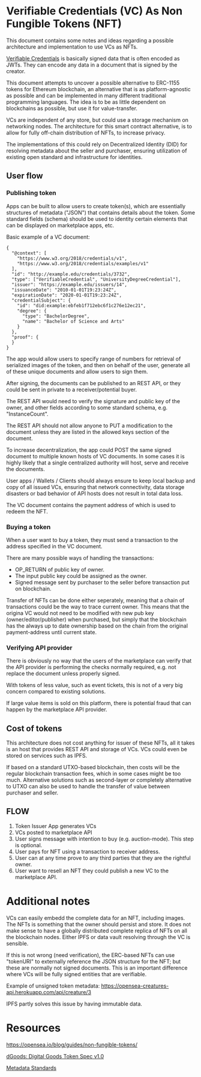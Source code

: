 # Verifiable Credentials (VC) As Non Fungible Tokens (NFT)

This document contains some notes and ideas regarding a possible architecture and implementation to use VCs as NFTs.

[Verifiable Credentials](https://www.w3.org/TR/vc-data-model/) is basically signed data that is often encoded as JWTs. They can encode any data in a document that is signed by the creator.

This document attempts to uncover a possible alternative to ERC-1155 tokens for Ethereum blockchain, an alternative that is as platform-agnostic as possible and can be implemented in many different traditional programming languages. The idea is to be as little dependent on blockchains as possible, but use it for value-transfer.

VCs are independent of any store, but could use a storage mechanism on networking nodes. The architecture for this smart contract alternative, is to allow for fully off-chain distribution of NFTs, to increase privacy.

The implementations of this could rely on Decentralized Identity (DID) for resolving metadata about the seller and purchaser, ensuring utilization of existing open standard and infrastructure for identities.

## User flow

### Publishing token

Apps can be built to allow users to create token(s), which are essentially structures of metadata ("JSON") that contains details about the token. Some standard fields (schema) should be used to identity certain elements that can be displayed on marketplace apps, etc.

Basic example of a VC document:

```
{
  "@context": [
    "https://www.w3.org/2018/credentials/v1",
    "https://www.w3.org/2018/credentials/examples/v1"
  ],
  "id": "http://example.edu/credentials/3732",
  "type": ["VerifiableCredential", "UniversityDegreeCredential"],
  "issuer": "https://example.edu/issuers/14",
  "issuanceDate": "2010-01-01T19:23:24Z",
  "expirationDate": "2020-01-01T19:23:24Z",
  "credentialSubject": {
    "id": "did:example:ebfeb1f712ebc6f1c276e12ec21",
    "degree": {
      "type": "BachelorDegree",
      "name": "Bachelor of Science and Arts"
    }
  },
  "proof": { 
  }
}
```

The app would allow users to specify range of numbers for retrieval of serialized images of the token, and then on behalf of the user, generate all of these unique documents and allow users to sign them.

After signing, the documents can be published to an REST API, or they could be sent in private to a receiver/potential buyer.

The REST API would need to verify the signature and public key of the owner, and other fields according to some standard schema, e.g. "InstanceCount".

The REST API should not allow anyone to PUT a modification to the document unless they are listed in the allowed keys section of the document.

To increase decentralization, the app could POST the same signed document to multiple known hosts of VC documents. In some cases it is highly likely that a single centralized authority will host, serve and receive the documents.

User apps / Wallets / Clients should always ensure to keep local backup and copy of all issued VCs, ensuring that network connectivity, data storage disasters or bad behavior of API hosts does not result in total data loss.

The VC document contains the payment address of which is used to redeem the NFT.

### Buying a token

When a user want to buy a token, they must send a transaction to the address specified in the VC document.

There are many possible ways of handling the transactions:

- OP_RETURN of public key of owner.
- The input public key could be assigned as the owner.
- Signed message sent by purchaser to the seller before transaction put on blockchain.

Transfer of NFTs can be done either seperately, meaning that a chain of transactions could be the way to trace current owner. This means that the origina VC would not need to be modified with new pub key (owner/editor/publisher) when purchased, but simply that the blockchain has the always up to date ownership based on the chain from the original payment-address until current state.

### Verifying API provider

There is obviously no way that the users of the marketplace can verify that the API provider is performing the checks normally required, e.g. not replace the document unless properly signed.

With tokens of less value, such as event tickets, this is not of a very big concern compared to existing solutions.

If large value items is sold on this platform, there is potential fraud that can happen by the marketplace API provider.

## Cost of tokens

This architecture does not cost anything for issuer of these NFTs, all it takes is an host that provides REST API and storage of VCs. VCs could even be stored on services such as IPFS.

If based on a standard UTXO-based blockchain, then costs will be the regular blockchain transaction fees, which in some cases might be too much. Alternative solutions such as second-layer or completely alternative to UTXO can also be used to handle the transfer of value between purchaser and seller.

## FLOW

1. Token Issuer App generates VCs
1. VCs posted to marketplace API
1. User signs message with intention to buy (e.g. auction-mode). This step is optional.
1. User pays for NFT using a transaction to receiver address.
1. User can at any time prove to any third parties that they are the rightful owner.
1. User want to resell an NFT they could publish a new VC to the marketplace API.

# Additional notes

VCs can easily embedd the complete data for an NFT, including images. The NFTs is something that the owner should persist and store. It does not make sense to have a globally distributed complete replica of NFTs on all the blockchain nodes. Either IPFS or data vault resolving through the VC is sensible.

If this is not wrong (need verification), the ERC-based NFTs can use "tokenURI" to externally reference the JSON structure for the NFT; but these are normally not signed documents. This is an important difference where VCs will be fully signed entities that are verifiable.

Example of unsigned token metadata: https://opensea-creatures-api.herokuapp.com/api/creature/3

IPFS partly solves this issue by having immutable data.

# Resources

https://opensea.io/blog/guides/non-fungible-tokens/

[dGoods: Digital Goods Token Spec v1.0](https://github.com/MythicalGames/dgoods/blob/master/dgoods_spec.md)

[Metadata Standards](https://docs.opensea.io/docs/metadata-standards)
